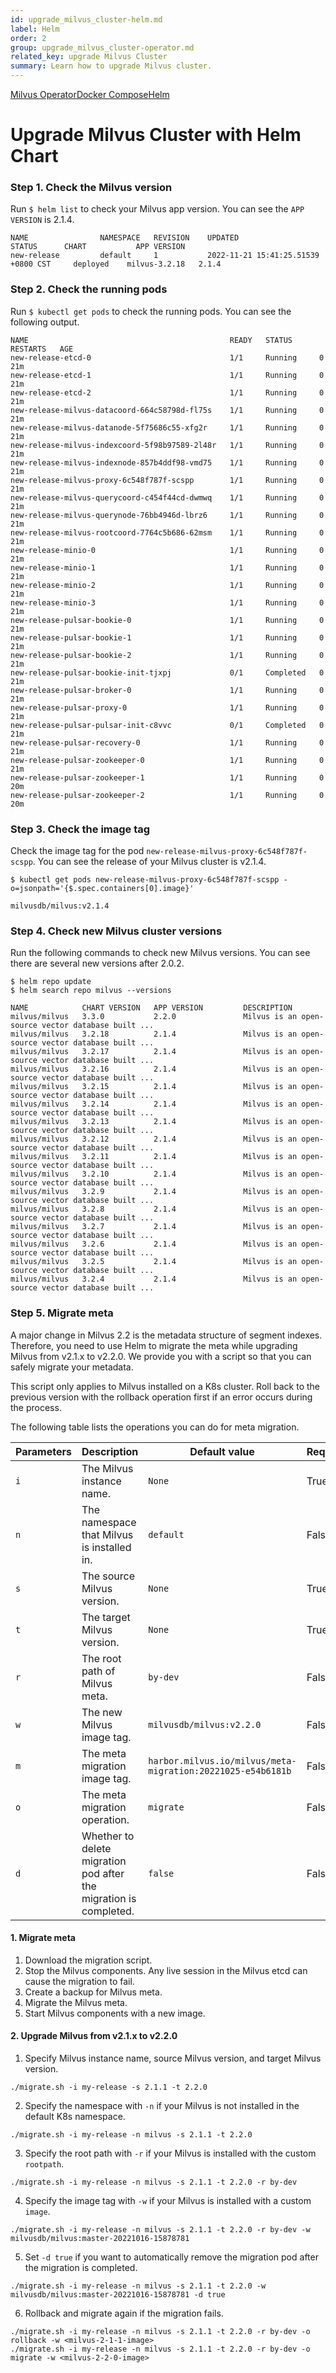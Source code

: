 ```yaml
---
id: upgrade_milvus_cluster-helm.md
label: Helm
order: 2
group: upgrade_milvus_cluster-operator.md
related_key: upgrade Milvus Cluster
summary: Learn how to upgrade Milvus cluster.
---
```


<div class="tab-wrapper"><a href="upgrade_milvus_cluster-operator.md" class=''>Milvus Operator</a><a href="upgrade_milvus_cluster-docker.md" class=''>Docker Compose</a><a href="upgrade_milvus_cluster-helm.md" class='active '>Helm</a></div>

# Upgrade Milvus Cluster with Helm Chart

### Step 1. Check the Milvus version

Run `$ helm list` to check your Milvus app version. You can see the `APP VERSION` is 2.1.4. 

```
NAME             	NAMESPACE	REVISION	UPDATED                                	STATUS  	CHART        	APP VERSION    
new-release      	default  	1       	2022-11-21 15:41:25.51539 +0800 CST    	deployed	milvus-3.2.18	2.1.4 
```

### Step 2. Check the running pods

Run `$ kubectl get pods` to check the running pods. You can see the following output.

```
NAME                                             READY   STATUS      RESTARTS   AGE
new-release-etcd-0                               1/1     Running     0          21m
new-release-etcd-1                               1/1     Running     0          21m
new-release-etcd-2                               1/1     Running     0          21m
new-release-milvus-datacoord-664c58798d-fl75s    1/1     Running     0          21m
new-release-milvus-datanode-5f75686c55-xfg2r     1/1     Running     0          21m
new-release-milvus-indexcoord-5f98b97589-2l48r   1/1     Running     0          21m
new-release-milvus-indexnode-857b4ddf98-vmd75    1/1     Running     0          21m
new-release-milvus-proxy-6c548f787f-scspp        1/1     Running     0          21m
new-release-milvus-querycoord-c454f44cd-dwmwq    1/1     Running     0          21m
new-release-milvus-querynode-76bb4946d-lbrz6     1/1     Running     0          21m
new-release-milvus-rootcoord-7764c5b686-62msm    1/1     Running     0          21m
new-release-minio-0                              1/1     Running     0          21m
new-release-minio-1                              1/1     Running     0          21m
new-release-minio-2                              1/1     Running     0          21m
new-release-minio-3                              1/1     Running     0          21m
new-release-pulsar-bookie-0                      1/1     Running     0          21m
new-release-pulsar-bookie-1                      1/1     Running     0          21m
new-release-pulsar-bookie-2                      1/1     Running     0          21m
new-release-pulsar-bookie-init-tjxpj             0/1     Completed   0          21m
new-release-pulsar-broker-0                      1/1     Running     0          21m
new-release-pulsar-proxy-0                       1/1     Running     0          21m
new-release-pulsar-pulsar-init-c8vvc             0/1     Completed   0          21m
new-release-pulsar-recovery-0                    1/1     Running     0          21m
new-release-pulsar-zookeeper-0                   1/1     Running     0          21m
new-release-pulsar-zookeeper-1                   1/1     Running     0          20m
new-release-pulsar-zookeeper-2                   1/1     Running     0          20m
```

### Step 3. Check the image tag

Check the image tag for the pod `new-release-milvus-proxy-6c548f787f-scspp`. You can see the release of your Milvus cluster is v2.1.4.

```
$ kubectl get pods new-release-milvus-proxy-6c548f787f-scspp -o=jsonpath='{$.spec.containers[0].image}'
```

```
milvusdb/milvus:v2.1.4
```

### Step 4. Check new Milvus cluster versions

Run the following commands to check new Milvus versions. You can see there are several new versions after 2.0.2. 

```
$ helm repo update
$ helm search repo milvus --versions
```

```
NAME         	CHART VERSION	APP VERSION       	DESCRIPTION                                       
milvus/milvus	3.3.0        	2.2.0             	Milvus is an open-source vector database built ...
milvus/milvus	3.2.18       	2.1.4             	Milvus is an open-source vector database built ...
milvus/milvus	3.2.17       	2.1.4             	Milvus is an open-source vector database built ...
milvus/milvus	3.2.16       	2.1.4             	Milvus is an open-source vector database built ...
milvus/milvus	3.2.15       	2.1.4             	Milvus is an open-source vector database built ...
milvus/milvus	3.2.14       	2.1.4             	Milvus is an open-source vector database built ...
milvus/milvus	3.2.13       	2.1.4             	Milvus is an open-source vector database built ...
milvus/milvus	3.2.12       	2.1.4             	Milvus is an open-source vector database built ...
milvus/milvus	3.2.11       	2.1.4             	Milvus is an open-source vector database built ...
milvus/milvus	3.2.10       	2.1.4             	Milvus is an open-source vector database built ...
milvus/milvus	3.2.9        	2.1.4             	Milvus is an open-source vector database built ...
milvus/milvus	3.2.8        	2.1.4             	Milvus is an open-source vector database built ...
milvus/milvus	3.2.7        	2.1.4             	Milvus is an open-source vector database built ...
milvus/milvus	3.2.6        	2.1.4             	Milvus is an open-source vector database built ...
milvus/milvus	3.2.5        	2.1.4             	Milvus is an open-source vector database built ...
milvus/milvus	3.2.4        	2.1.4             	Milvus is an open-source vector database built ...
```

### Step 5. Migrate meta
A major change in Milvus 2.2 is the metadata structure of segment indexes. Therefore, you need to use Helm to migrate the meta while upgrading Milvus from v2.1.x to v2.2.0. We provide you with a script so that you can safely migrate your metadata.

This script only applies to Milvus installed on a K8s cluster. Roll back to the previous version with the rollback operation first if an error occurs during the process.

The following table lists the operations you can do for meta migration.

| Parameters   | Description                                                      | Default value                    | Required                |
| ------------ | ---------------------------------------------------------------- | ---------------------------- | ----------------------- |
| `i`          | The Milvus instance name.                                 | `None`                         | True                    |
| `n`          | The namespace that Milvus is installed in.                | `default`                      | False                   |
| `s`          | The source Milvus version.                                | `None`                         | True                    |
| `t`          | The target Milvus version.                               | `None`                         | True                    |
| `r`          | The root path of Milvus meta.                             | `by-dev`                       | False                   |
| `w`          | The new Milvus image tag.                                 | `milvusdb/milvus:v2.2.0`       | False                   |
| `m`          | The meta migration image tag.                             | `harbor.milvus.io/milvus/meta-migration:20221025-e54b6181b`       | False                   |
| `o`          | The meta migration operation.                             | `migrate`                      | False                   |
| `d`          | Whether to delete migration pod after the migration is completed.          | `false`                        | False                   |

#### 1. Migrate meta

1. Download the migration script.
2. Stop the Milvus components. Any live session in the Milvus etcd can cause the migration to fail.
3. Create a backup for Milvus meta.
4. Migrate the Milvus meta.
5. Start Milvus components with a new image.

#### 2. Upgrade Milvus from v2.1.x to v2.2.0

1. Specify Milvus instance name, source Milvus version, and target Milvus version.

```
./migrate.sh -i my-release -s 2.1.1 -t 2.2.0
```

2. Specify the namespace with `-n` if your Milvus is not installed in the default K8s namespace.

```
./migrate.sh -i my-release -n milvus -s 2.1.1 -t 2.2.0
```

3. Specify the root path with `-r` if your Milvus is installed with the custom `rootpath`.

```
./migrate.sh -i my-release -n milvus -s 2.1.1 -t 2.2.0 -r by-dev
```

4. Specify the image tag with `-w` if your Milvus is installed with a custom `image`.

```
./migrate.sh -i my-release -n milvus -s 2.1.1 -t 2.2.0 -r by-dev -w milvusdb/milvus:master-20221016-15878781
```

5. Set `-d true` if you want to automatically remove the migration pod after the migration is completed.

```
./migrate.sh -i my-release -n milvus -s 2.1.1 -t 2.2.0 -w milvusdb/milvus:master-20221016-15878781 -d true
```

6. Rollback and migrate again if the migration fails.

```
./migrate.sh -i my-release -n milvus -s 2.1.1 -t 2.2.0 -r by-dev -o rollback -w <milvus-2-1-1-image>
./migrate.sh -i my-release -n milvus -s 2.1.1 -t 2.2.0 -r by-dev -o migrate -w <milvus-2-2-0-image>
```


